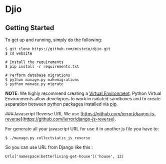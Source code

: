 # Djio

Getting Started
---------------
To get up and running, simply do the following:

    $ git clone https://github.com/misteio/djio.git
    $ cd website

    # Install the requirements
    $ pip install -r requirements.txt

    # Perform database migrations
    $ python manage.py makemigrations
    $ python manage.py migrate


**NOTE**: We highly recommend creating a [Virtual Environment](http://docs.python-guide.org/en/latest/dev/virtualenvs/). Python Virtual Environments allow developers to work in isolated sandboxes and to create separation between python packages installed via [pip](https://pypi.python.org/pypi/pip).


###Javascript Reverse URL
We use  [https://github.com/ierror/django-js-reverse](https://github.com/ierror/django-js-reverse).

For generate all your javascript URL for use it in another js file you have to:

```
$ ./manage.py collectstatic_js_reverse
```
So you can use URL from Django like this :
```
Urls['namespace:betterliving-get-house']('house', 12)
```
